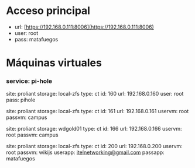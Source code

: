 <!-- TITLE: Lenovo -->
<!-- SUBTITLE: Datos sobre el servidor Lenovo -->

# Acceso principal
* url: [https://192.168.0.111:8006](https://192.168.0.111:8006)
* user: root
* pass: matafuegos

# Máquinas virtuales
### service: pi-hole
site: proliant
storage: local-zfs
type: ct
id: 160
url: 192.168.0.160
user: root
pass: pihole

site: proliant
storage: local-zfs
type: ct
id: 161
url: 192.168.0.161
uservm: root
passvm: campus

site: proliant
storage: wdgold01
type: ct
id: 166
url: 192.168.0.166
uservm: root
passvm: campus

site: proliant
storage: local-zfs
type: ct
id: 200
url: 192.168.0.200
uservm: root
passvm: wikijs
userapp: itelnetworking@gmail.com
passapp: matafuegos


